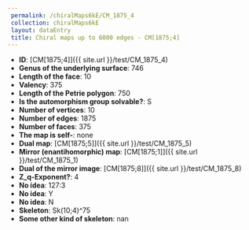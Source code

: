 ```yaml
--- 
 permalink: /chiralMaps6kE/CM_1875_4 
 collection: chiralMaps6kE
 layout: dataEntry
 title: Chiral maps up to 6000 edges - CM[1875;4]
---
```


- **ID**: [CM[1875;4]]({{ site.url }}/test/CM_1875_4)
- **Genus of the underlying surface**: 746
- **Length of the face**: 10
- **Valency**: 375
- **Length of the Petrie polygon**: 750
- **Is the automorphism group solvable?**: S
- **Number of vertices**: 10
- **Number of edges**: 1875
- **Number of faces**: 375
- **The map is self-**: none
- **Dual map**: [CM[1875;5]]({{ site.url }}/test/CM_1875_5)
- **Mirror (enantihomorphic) map**: [CM[1875;1]]({{ site.url }}/test/CM_1875_1)
- **Dual of the mirror image**: [CM[1875;8]]({{ site.url }}/test/CM_1875_8)
- **Z_q-Exponent?**: 4
- **No idea**:  127:3
- **No idea**: Y
- **No idea**: N
- **Skeleton**: Sk(10;4)^75
- **Some other kind of skeleton**: nan
